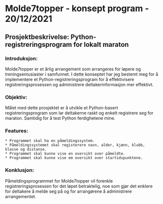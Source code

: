 # Molde7topper - konsept program - 20/12/2021

## Prosjektbeskrivelse: Python-registreringsprogram for lokalt maraton

### Introduksjon:
Molde7topper er et årlig arrangement som arrangeres for løpere og treningsentusiaster i samfunnet. I dette konseptet har jeg bestemt meg for å implementere et Python-registreringsprogram for å effektivisere registreringsprosessen og administrere deltakerinformasjon mer effektivt.

### Objektiv:
Målet med dette prosjektet er å utvikle et Python-basert registreringsprogram som lar deltakerne raskt og enkelt registrere seg for maraton. Samtidig for å test Python ferdighetene mine.

### Features:

    * Programmet skal ha en påmeldingssystem.
    * Påmeldingssystemet skal registerere navn, alder, kjønn, klubb, klasse og distanse.
    * Programmet skal kunne vise en oversikt over påmeldte.
    * Programmet skal kunne vise em oversikt over startidspunktene.

### Konklusjon:
Påmeldingsprogrammet for Molde7topper vil forenkle registreringsprosessen for det løpet betraktelig, noe som gjør det enklere for deltakere å melde seg på og for arrangørene å administrere arrangementet.

